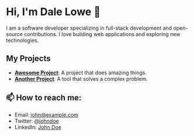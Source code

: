 # Hi, I'm Dale Lowe 👋
I am a software developer specializing in full-stack development and open-source contributions. I love building web applications and exploring new technologies.

## My Projects
- **[Awesome Project](https://github.com/johndoe/awesome-project)**: A project that does amazing things.
- **[Another Project](https://github.com/johndoe/another-project)**: A tool that solves a complex problem.

## 📫 How to reach me:
- Email: john@example.com
- Twitter: [@johndoe](https://twitter.com/johndoe)
- LinkedIn: [John Doe](https://linkedin.com/in/johndoe)

